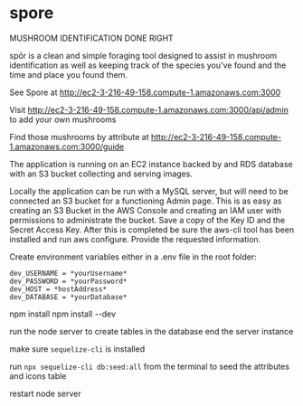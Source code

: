 # spore

MUSHROOM IDENTIFICATION DONE RIGHT


spōr is a clean and simple foraging tool designed to assist in mushroom identification as well as keeping track of the species you've found and the time and place you found them. 

See Spore at http://ec2-3-216-49-158.compute-1.amazonaws.com:3000

Visit http://ec2-3-216-49-158.compute-1.amazonaws.com:3000/api/admin to add your own mushrooms

Find those mushrooms by attribute at http://ec2-3-216-49-158.compute-1.amazonaws.com:3000/guide

The application is running on an EC2 instance backed by and RDS database with an S3 bucket collecting and serving images.

Locally the application can be run with a MySQL server, but will need to be connected an S3 bucket for a functioning Admin page.  This is as easy as creating an S3 Bucket in the AWS Console and creating an IAM user with permissions to administrate the bucket.  Save a copy of the Key ID and the Secret Access Key.  After this is completed be sure the aws-cli tool has been installed and run aws configure.  Provide the requested information.

Create environment variables either in a .env file in the root folder: 

~~~~
dev_USERNAME = *yourUsername*
dev_PASSWORD = *yourPassword*
dev_HOST = *hostAddress*
dev_DATABASE = *yourDatabase*
~~~~


npm install
npm install --dev

run the node server to create tables in the database
end the server instance

make sure `sequelize-cli` is installed

run `npx sequelize-cli db:seed:all` from the terminal to seed the attributes and icons table

restart node server
